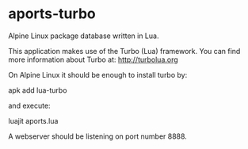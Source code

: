 # aports-turbo
Alpine Linux package database written in Lua.

This application makes use of the Turbo (Lua) framework. You can find more information about Turbo at: http://turbolua.org

On Alpine Linux it should be enough to install turbo by: 

apk add lua-turbo

and execute:

luajit aports.lua

A webserver should be listening on port number 8888.

